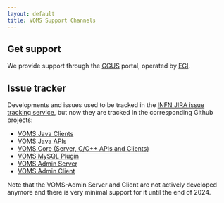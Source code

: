 ```yaml
---
layout: default
title: VOMS Support Channels
---
```


## Get support

We provide support through the [GGUS](https://ggus.eu/) portal,
operated by [EGI](http://www.egi.eu/).

## Issue tracker

Developments and issues used to be tracked in the [INFN JIRA issue tracking service][VOMS-jira], but now they are tracked in the corresponding Github projects:

- [VOMS Java Clients](https://github.com/italiangrid/voms-clients/issues)
- [VOMS Java APIs](https://github.com/italiangrid/voms-api-java/issues)
- [VOMS Core (Server, C/C++ APIs and Clients)](https://github.com/italiangrid/voms/issues)
- [VOMS MySQL Plugin](https://github.com/italiangrid/voms-mysql-plugin/issues)
- [VOMS Admin Server](https://github.com/italiangrid/voms-admin-server/issues)
- [VOMS Admin Client](https://github.com/italiangrid/voms-admin-client/issues)

Note that the VOMS-Admin Server and Client are not actively developed anymore and there is very minimal support for it until the end of 2024.

[VOMS-jira]: https://issues.infn.it/jira/browse/VOMS
